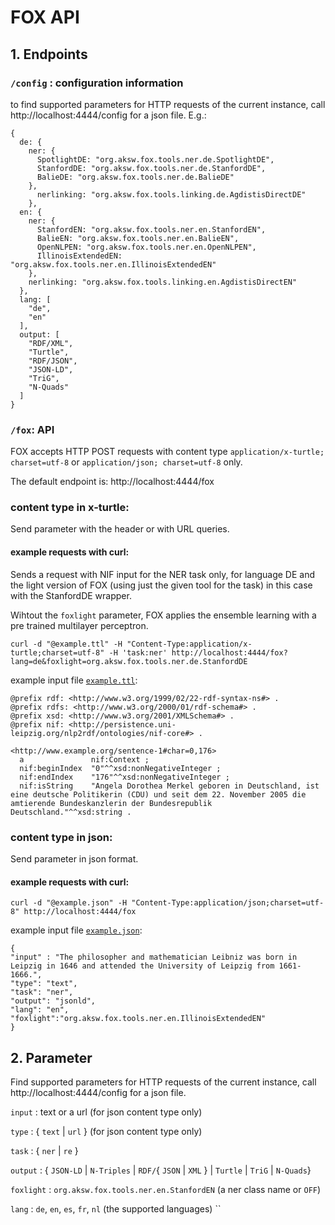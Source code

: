 [1]: ./examples/example.ttl
[2]: ./examples/example.json

# FOX API

## 1. Endpoints

### `/config` : configuration information

to find supported parameters for HTTP requests of the current instance, call  http://localhost:4444/config for a json file. E.g.:

```
{
  de: {
    ner: {
      SpotlightDE: "org.aksw.fox.tools.ner.de.SpotlightDE",
      StanfordDE: "org.aksw.fox.tools.ner.de.StanfordDE",
      BalieDE: "org.aksw.fox.tools.ner.de.BalieDE"
    },
      nerlinking: "org.aksw.fox.tools.linking.de.AgdistisDirectDE"
    },
  en: {
    ner: {
      StanfordEN: "org.aksw.fox.tools.ner.en.StanfordEN",
      BalieEN: "org.aksw.fox.tools.ner.en.BalieEN",
      OpenNLPEN: "org.aksw.fox.tools.ner.en.OpenNLPEN",
      IllinoisExtendedEN: "org.aksw.fox.tools.ner.en.IllinoisExtendedEN"
    },
    nerlinking: "org.aksw.fox.tools.linking.en.AgdistisDirectEN"
  },
  lang: [
    "de",
    "en"
  ],
  output: [
    "RDF/XML",
    "Turtle",
    "RDF/JSON",
    "JSON-LD",
    "TriG",
    "N-Quads"
  ]
}
```

### `/fox`: API

FOX accepts HTTP POST requests with content type `application/x-turtle; charset=utf-8` or `application/json; charset=utf-8` only.


The default endpoint is: http://localhost:4444/fox

### content type in x-turtle:

Send parameter with the header or with URL queries.

#### example requests with curl:
Sends a request with NIF input for the NER task only, for language DE and the light version of FOX (using just the given tool for the task) in this case with the StanfordDE wrapper.

Wihtout the `foxlight` parameter, FOX applies the ensemble learning with a pre trained multilayer perceptron.

```
curl -d "@example.ttl" -H "Content-Type:application/x-turtle;charset=utf-8" -H 'task:ner' http://localhost:4444/fox?lang=de&foxlight=org.aksw.fox.tools.ner.de.StanfordDE
```

example input file  [`example.ttl`][1]:

```
@prefix rdf: <http://www.w3.org/1999/02/22-rdf-syntax-ns#> .
@prefix rdfs: <http://www.w3.org/2000/01/rdf-schema#> .
@prefix xsd: <http://www.w3.org/2001/XMLSchema#> .
@prefix nif: <http://persistence.uni-leipzig.org/nlp2rdf/ontologies/nif-core#> .

<http://www.example.org/sentence-1#char=0,176>
  a               nif:Context ;
  nif:beginIndex  "0"^^xsd:nonNegativeInteger ;
  nif:endIndex    "176"^^xsd:nonNegativeInteger ;
  nif:isString    "Angela Dorothea Merkel geboren in Deutschland, ist eine deutsche Politikerin (CDU) und seit dem 22. November 2005 die amtierende Bundeskanzlerin der Bundesrepublik Deutschland."^^xsd:string .
```

### content type in json:

Send parameter in json format.

#### example requests with curl:

```
curl -d "@example.json" -H "Content-Type:application/json;charset=utf-8" http://localhost:4444/fox
```

example input file [`example.json`][2]:
```
{
"input" : "The philosopher and mathematician Leibniz was born in Leipzig in 1646 and attended the University of Leipzig from 1661-1666.",
"type": "text",
"task": "ner",
"output": "jsonld",
"lang": "en",
"foxlight":"org.aksw.fox.tools.ner.en.IllinoisExtendedEN"
}
```


## 2. Parameter

Find supported parameters for HTTP requests of the current instance, call  http://localhost:4444/config for a json file.


`input` : text or a url (for json content type only)

`type` : { `text` | `url` } (for json content type only)

`task` : { `ner` | `re`  }

`output` : { `JSON-LD` | `N-Triples` | `RDF/`{ `JSON` | `XML` } | `Turtle` | `TriG` | `N-Quads`}

`foxlight` : `org.aksw.fox.tools.ner.en.StanfordEN`  (a ner class name or `OFF`)

`lang` :  `de`, `en`, `es`, `fr`, `nl` (the supported languages)
``
